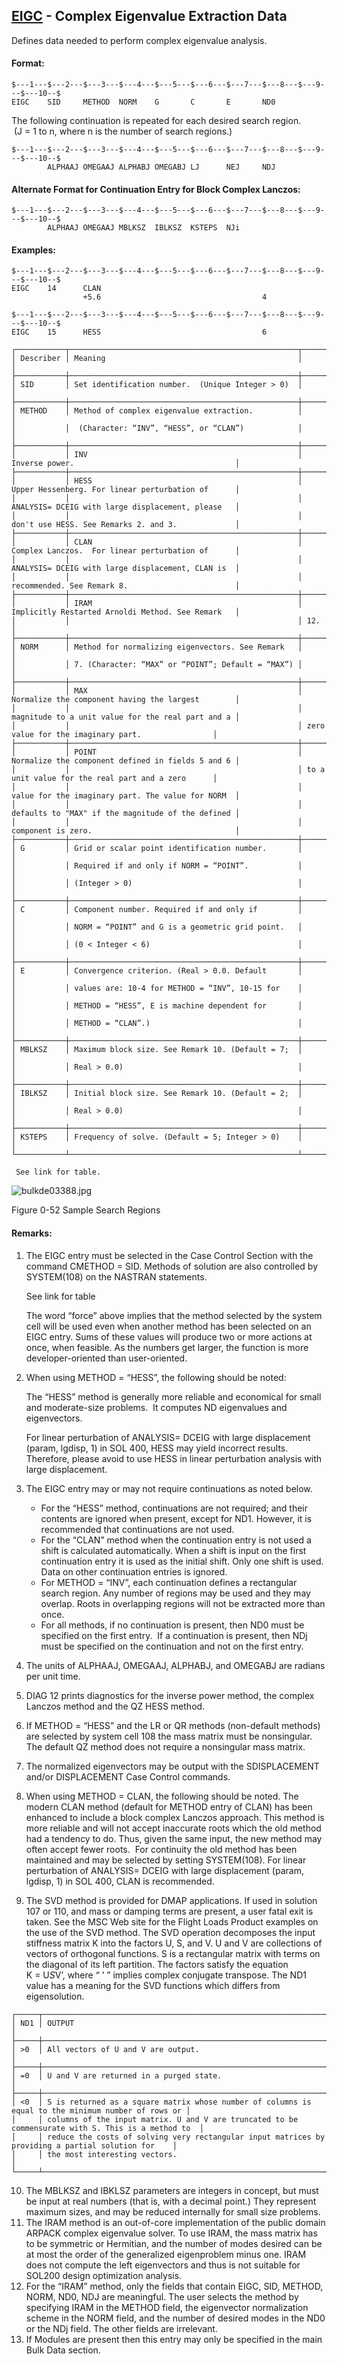## [EIGC](https://help.hexagonmi.com/bundle/MSC_Nastran_2022.4/page/Nastran_Combined_Book/qrg/bulkde/TOC.EIGC.xhtml) - Complex Eigenvalue Extraction Data

Defines data needed to perform complex eigenvalue analysis.

#### Format:

```nastran
$---1---$---2---$---3---$---4---$---5---$---6---$---7---$---8---$---9---$---10--$
EIGC    SID     METHOD  NORM    G       C       E       ND0                     
```

The following continuation is repeated for each desired search region.  (J = 1 to n, where n is the number of search regions.)

```nastran
$---1---$---2---$---3---$---4---$---5---$---6---$---7---$---8---$---9---$---10--$
        ALPHAAJ OMEGAAJ ALPHABJ OMEGABJ LJ      NEJ     NDJ
```

#### Alternate Format for Continuation Entry for Block Complex Lanczos:

```nastran
$---1---$---2---$---3---$---4---$---5---$---6---$---7---$---8---$---9---$---10--$
        ALPHAAJ OMEGAAJ MBLKSZ  IBLKSZ  KSTEPS  NJi
```

#### Examples:

```nastran
$---1---$---2---$---3---$---4---$---5---$---6---$---7---$---8---$---9---$---10--$
EIGC    14      CLAN                                                            
                +5.6                                    4                       
```

```nastran
$---1---$---2---$---3---$---4---$---5---$---6---$---7---$---8---$---9---$---10--$
EIGC    15      HESS                                    6                       
```

```text
┌───────────┬───────────────────────────────────────────────────┬───────────────────────────────────────────────────┐
│ Describer │ Meaning                                           │                                                   │
├───────────┼───────────────────────────────────────────────────┼───────────────────────────────────────────────────┤
│ SID       │ Set identification number.  (Unique Integer > 0)  │                                                   │
├───────────┼───────────────────────────────────────────────────┼───────────────────────────────────────────────────┤
│ METHOD    │ Method of complex eigenvalue extraction.          │                                                   │
│           │  (Character: “INV”, “HESS”, or “CLAN”)            │                                                   │
├───────────┼───────────────────────────────────────────────────┼───────────────────────────────────────────────────┤
│           │ INV                                               │ Inverse power.                                    │
├───────────┼───────────────────────────────────────────────────┼───────────────────────────────────────────────────┤
│           │ HESS                                              │ Upper Hessenberg. For linear perturbation of      │
│           │                                                   │ ANALYSIS= DCEIG with large displacement, please   │
│           │                                                   │ don't use HESS. See Remarks 2. and 3.             │
├───────────┼───────────────────────────────────────────────────┼───────────────────────────────────────────────────┤
│           │ CLAN                                              │ Complex Lanczos.  For linear perturbation of      │
│           │                                                   │ ANALYSIS= DCEIG with large displacement, CLAN is  │
│           │                                                   │ recommended. See Remark 8.                        │
├───────────┼───────────────────────────────────────────────────┼───────────────────────────────────────────────────┤
│           │ IRAM                                              │ Implicitly Restarted Arnoldi Method. See Remark   │
│           │                                                   │ 12.                                               │
├───────────┼───────────────────────────────────────────────────┼───────────────────────────────────────────────────┤
│ NORM      │ Method for normalizing eigenvectors. See Remark   │                                                   │
│           │ 7. (Character: “MAX” or “POINT”; Default = “MAX”) │                                                   │
├───────────┼───────────────────────────────────────────────────┼───────────────────────────────────────────────────┤
│           │ MAX                                               │ Normalize the component having the largest        │
│           │                                                   │ magnitude to a unit value for the real part and a │
│           │                                                   │ zero value for the imaginary part.                │
├───────────┼───────────────────────────────────────────────────┼───────────────────────────────────────────────────┤
│           │ POINT                                             │ Normalize the component defined in fields 5 and 6 │
│           │                                                   │ to a unit value for the real part and a zero      │
│           │                                                   │ value for the imaginary part. The value for NORM  │
│           │                                                   │ defaults to "MAX" if the magnitude of the defined │
│           │                                                   │ component is zero.                                │
├───────────┼───────────────────────────────────────────────────┼───────────────────────────────────────────────────┤
│ G         │ Grid or scalar point identification number.       │                                                   │
│           │ Required if and only if NORM = “POINT”.           │                                                   │
│           │ (Integer > 0)                                     │                                                   │
├───────────┼───────────────────────────────────────────────────┼───────────────────────────────────────────────────┤
│ C         │ Component number. Required if and only if         │                                                   │
│           │ NORM = “POINT” and G is a geometric grid point.   │                                                   │
│           │ (0 < Integer < 6)                                 │                                                   │
├───────────┼───────────────────────────────────────────────────┼───────────────────────────────────────────────────┤
│ E         │ Convergence criterion. (Real > 0.0. Default       │                                                   │
│           │ values are: 10-4 for METHOD = “INV”, 10-15 for    │                                                   │
│           │ METHOD = “HESS”, E is machine dependent for       │                                                   │
│           │ METHOD = “CLAN”.)                                 │                                                   │
├───────────┼───────────────────────────────────────────────────┼───────────────────────────────────────────────────┤
│ MBLKSZ    │ Maximum block size. See Remark 10. (Default = 7;  │                                                   │
│           │ Real > 0.0)                                       │                                                   │
├───────────┼───────────────────────────────────────────────────┼───────────────────────────────────────────────────┤
│ IBLKSZ    │ Initial block size. See Remark 10. (Default = 2;  │                                                   │
│           │ Real > 0.0)                                       │                                                   │
├───────────┼───────────────────────────────────────────────────┼───────────────────────────────────────────────────┤
│ KSTEPS    │ Frequency of solve. (Default = 5; Integer > 0)    │                                                   │
└───────────┴───────────────────────────────────────────────────┴───────────────────────────────────────────────────┘
```

     See link for table.

![bulkde03388.jpg](https://help-be.hexagonmi.com/bundle/MSC_Nastran_2022.4/page/Nastran_Combined_Book/qrg/bulkde/../../../assets/bulkde03388.jpg?_LANG=enus)

Figure 0-52   Sample Search Regions

#### Remarks:

1. The EIGC entry must be selected in the Case Control Section with the command CMETHOD = SID. Methods of solution are also controlled by SYSTEM(108) on the NASTRAN statements.

     See link for table

     The word “force” above implies that the method selected by the system cell will be used even when another method has been selected on an EIGC entry. Sums of these values will produce two or more actions at once, when feasible. As the numbers get larger, the function is more developer-oriented than user-oriented.

2. When using METHOD = “HESS”, the following should be noted:

     The “HESS” method is generally more reliable and economical for small and moderate-size problems.  It computes ND eigenvalues and eigenvectors.

     For linear perturbation of ANALYSIS= DCEIG with large displacement (param, lgdisp, 1) in SOL 400, HESS may yield incorrect results. Therefore, please avoid to use HESS in linear perturbation analysis with large displacement.

3. The EIGC entry may or may not require continuations as noted below.

     - For the “HESS” method, continuations are not required; and their contents are ignored when present, except for ND1. However, it is recommended that continuations are not used.
     - For the “CLAN” method when the continuation entry is not used a shift is calculated automatically. When a shift is input on the first continuation entry it is used as the initial shift. Only one shift is used. Data on other continuation entries is ignored.
     - For METHOD = “INV”, each continuation defines a rectangular search region. Any number of regions may be used and they may overlap. Roots in overlapping regions will not be extracted more than once.
     - For all methods, if no continuation is present, then ND0 must be specified on the first entry.  If a continuation is present, then NDj must be specified on the continuation and not on the first entry.

4. The units of ALPHAAJ, OMEGAAJ, ALPHABJ, and OMEGABJ are radians per unit time.
5. DIAG 12 prints diagnostics for the inverse power method, the complex Lanczos method and the QZ HESS method.
6. If METHOD = “HESS” and the LR or QR methods (non-default methods) are selected by system cell 108 the mass matrix must be nonsingular. The default QZ method does not require a nonsingular mass matrix.
7. The normalized eigenvectors may be output with the SDISPLACEMENT and/or DISPLACEMENT Case Control commands.
8. When using METHOD = CLAN, the following should be noted. The modern CLAN method (default for METHOD entry of CLAN) has been enhanced to include a block complex Lanczos approach. This method is more reliable and will not accept inaccurate roots which the old method had a tendency to do. Thus, given the same input, the new method may often accept fewer roots.  For continuity the old method has been maintained and may be selected by setting SYSTEM(108). For linear perturbation of ANALYSIS= DCEIG with large displacement (param, lgdisp, 1) in SOL 400, CLAN is recommended.
9. The SVD method is provided for DMAP applications. If used in solution 107 or 110, and mass or damping terms are present, a user fatal exit is taken. See the MSC Web site for the Flight Loads Product examples on the use of the SVD method. The SVD operation decomposes the input stiffness matrix K into the factors U, S, and V. U and V are collections of vectors of orthogonal functions. S is a rectangular matrix with terms on the diagonal of its left partition. The factors satisfy the equation K = U*S*V’, where “ ’ ” implies complex conjugate transpose. The ND1 value has a meaning for the SVD functions which differs from eigensolution.

```text
┌─────┬────────────────────────────────────────────────────────────────────────────────────────────────────┐
│ ND1 │ OUTPUT                                                                                             │
├─────┼────────────────────────────────────────────────────────────────────────────────────────────────────┤
│ >0  │ All vectors of U and V are output.                                                                 │
├─────┼────────────────────────────────────────────────────────────────────────────────────────────────────┤
│ =0  │ U and V are returned in a purged state.                                                            │
├─────┼────────────────────────────────────────────────────────────────────────────────────────────────────┤
│ <0  │ S is returned as a square matrix whose number of columns is equal to the minimum number of rows or │
│     │ columns of the input matrix. U and V are truncated to be commensurate with S. This is a method to  │
│     │ reduce the costs of solving very rectangular input matrices by providing a partial solution for    │
│     │ the most interesting vectors.                                                                      │
└─────┴────────────────────────────────────────────────────────────────────────────────────────────────────┘
```

10. The MBLKSZ and IBKLSZ parameters are integers in concept, but must be input at real numbers (that is, with a decimal point.) They represent maximum sizes, and may be reduced internally for small size problems.
11. The IRAM method is an out-of-core implementation of the public domain ARPACK complex eigenvalue solver. To use IRAM, the mass matrix has to be symmetric or Hermitian, and the number of modes desired can be at most the order of the generalized eigenproblem minus one. IRAM does not compute the left eigenvectors and thus is not suitable for SOL200 design optimization analysis.
12. For the “IRAM” method, only the fields that contain EIGC, SID, METHOD, NORM, ND0, NDJ are meaningful. The user selects the method by specifying IRAM in the METHOD field, the eigenvector normalization scheme in the NORM field, and the number of desired modes in the ND0 or the NDj field. The other fields are irrelevant.
13. If Modules are present then this entry may only be specified in the main Bulk Data section.
